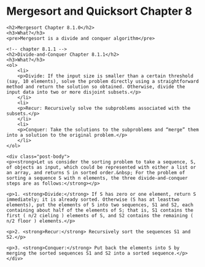 <div class="show-content user_content clearfix enhanced">
    <h1 class="page-title">Mergesort and Quicksort Chapter 8</h1>

<!-- chapter 8.1.0 -->
    <h2>Mergesort Chapter 8.1.0</h2>
    <h3>What?</h3>
    <pre>Mergesort is a divide and conquer algorithm</pre>

    <!-- chapter 8.1.1 -->
    <h2>Divide-and-Conquer Chapter 8.1.1</h2>
    <h3>What?</h3>
    <ol>
        <li>
        <p>Divide: If the input size is smaller than a certain threshold (say, 10 elements), solve the problem directly using a straightforward method and return the solution so obtained. Otherwise, divide the input data into two or more disjoint subsets.</p>
        </li>
        <li>
        <p>Recur: Recursively solve the subproblems associated with the subsets.</p>
        </li>
        <li>
        <p>Conquer: Take the solutions to the subproblems and “merge” them into a solution to the original problem.</p>
        </li>
    </ol>

    <div class="post-body">
    <p><strong>Let us consider the sorting problem to take a sequence, S, of objects as input, which could be represented with either a list or an array, and returns S in sorted order.&nbsp; For the problem of sorting a sequence S with n elements, the three divide-and-conquer steps are as follows:</strong></p>

    <p>1. <strong>Divide:</strong> If S has zero or one element, return S immediately; it is already sorted. Otherwise (S has at leasttwo elements), put the elements of S into two sequences, S1 and S2, each containing about half of the elements of S; that is, S1 contains the first ( n/2 cieling ) elements of S, and S2 contains the remaining ( n/2 floor ) elements.</p>

    <p>2. <strong>Recur:</strong> Recursively sort the sequences S1 and S2.</p>

    <p>3. <strong>Conquer:</strong> Put back the elements into S by merging the sorted sequences S1 and S2 into a sorted sequence.</p>
    </div>
</div>
